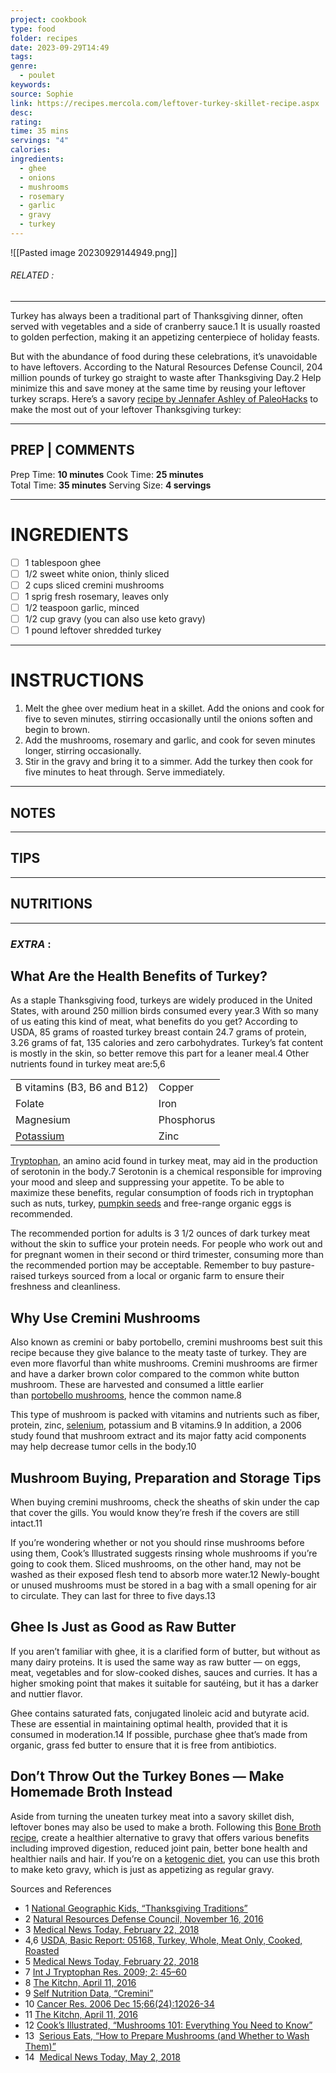 ```yaml
---
project: cookbook
type: food
folder: recipes
date: 2023-09-29T14:49
tags: 
genre:
  - poulet
keywords: 
source: Sophie
link: https://recipes.mercola.com/leftover-turkey-skillet-recipe.aspx
desc: 
rating: 
time: 35 mins
servings: "4"
calories: 
ingredients:
  - ghee
  - onions
  - mushrooms
  - rosemary
  - garlic
  - gravy
  - turkey
---
```


![[Pasted image 20230929144949.png]]
###### *RELATED* : 
---
Turkey has always been a traditional part of Thanksgiving dinner, often served with vegetables and a side of cranberry sauce.1 It is usually roasted to golden perfection, making it an appetizing centerpiece of holiday feasts.

But with the abundance of food during these celebrations, it’s unavoidable to have leftovers. According to the Natural Resources Defense Council, 204 million pounds of turkey go straight to waste after Thanksgiving Day.2 Help minimize this and save money at the same time by reusing your leftover turkey scraps. Here’s a savory [recipe by Jennafer Ashley of PaleoHacks](https://blog.paleohacks.com/leftover-turkey-gravy-recipe/) to make the most out of your leftover Thanksgiving turkey:

---
## PREP | COMMENTS

Prep Time: **10 minutes** Cook Time: **25 minutes**  
Total Time: **35 minutes** Serving Size: **4 servings**

---
# INGREDIENTS

- [ ] 1 tablespoon ghee
- [ ] 1/2 sweet white onion, thinly sliced
- [ ] 2 cups sliced cremini mushrooms
- [ ] 1 sprig fresh rosemary, leaves only
- [ ] 1/2 teaspoon garlic, minced
- [ ] 1/2 cup gravy (you can also use keto gravy)
- [ ] 1 pound leftover shredded turkey

---
# INSTRUCTIONS

1. Melt the ghee over medium heat in a skillet. Add the onions and cook for five to seven minutes, stirring occasionally until the onions soften and begin to brown.
2. Add the mushrooms, rosemary and garlic, and cook for seven minutes longer, stirring occasionally.
3. Stir in the gravy and bring it to a simmer. Add the turkey then cook for five minutes to heat through. Serve immediately.

---
## NOTES



---
## TIPS



---
## NUTRITIONS



---
### *EXTRA* :



## What Are the Health Benefits of Turkey?

As a staple Thanksgiving food, turkeys are widely produced in the United States, with around 250 million birds consumed every year.3 With so many of us eating this kind of meat, what benefits do you get? According to USDA, 85 grams of roasted turkey breast contain 24.7 grams of protein, 3.26 grams of fat, 135 calories and zero carbohydrates. Turkey’s fat content is mostly in the skin, so better remove this part for a leaner meal.4 Other nutrients found in turkey meat are:5,6

|   |   |
|---|---|
|B vitamins (B3, B6 and B12)|Copper|
|Folate|Iron|
|Magnesium|Phosphorus|
|[Potassium](https://articles.mercola.com/vitamins-supplements/potassium.aspx)|Zinc|

[Tryptophan](https://articles.mercola.com/vitamins-supplements/tryptophan.aspx), an amino acid found in turkey meat, may aid in the production of serotonin in the body.7 Serotonin is a chemical responsible for improving your mood and sleep and suppressing your appetite. To be able to maximize these benefits, regular consumption of foods rich in tryptophan such as nuts, turkey, [pumpkin seeds](https://articles.mercola.com/sites/articles/archive/2013/09/30/pumpkin-seed-benefits.aspx) and free-range organic eggs is recommended.

The recommended portion for adults is 3 1/2 ounces of dark turkey meat without the skin to suffice your protein needs. For people who work out and for pregnant women in their second or third trimester, consuming more than the recommended portion may be acceptable. Remember to buy pasture-raised turkeys sourced from a local or organic farm to ensure their freshness and cleanliness.

## Why Use Cremini Mushrooms

Also known as cremini or baby portobello, cremini mushrooms best suit this recipe because they give balance to the meaty taste of turkey. They are even more flavorful than white mushrooms. Cremini mushrooms are firmer and have a darker brown color compared to the common white button mushroom. These are harvested and consumed a little earlier than [portobello mushrooms](https://foodfacts.mercola.com/portobello-mushroom.html), hence the common name.8

This type of mushroom is packed with vitamins and nutrients such as fiber, protein, zinc, [selenium](https://articles.mercola.com/vitamins-supplements/selenium.aspx), potassium and B vitamins.9 In addition, a 2006 study found that mushroom extract and its major fatty acid components may help decrease tumor cells in the body.10

## Mushroom Buying, Preparation and Storage Tips

When buying cremini mushrooms, check the sheaths of skin under the cap that cover the gills. You would know they’re fresh if the covers are still intact.11

If you’re wondering whether or not you should rinse mushrooms before using them, Cook’s Illustrated suggests rinsing whole mushrooms if you’re going to cook them. Sliced mushrooms, on the other hand, may not be washed as their exposed flesh tend to absorb more water.12 Newly-bought or unused mushrooms must be stored in a bag with a small opening for air to circulate. They can last for three to five days.13

## Ghee Is Just as Good as Raw Butter

If you aren’t familiar with ghee, it is a clarified form of butter, but without as many dairy proteins. It is used the same way as raw butter — on eggs, meat, vegetables and for slow-cooked dishes, sauces and curries. It has a higher smoking point that makes it suitable for sautéing, but it has a darker and nuttier flavor.

Ghee contains saturated fats, conjugated linoleic acid and butyrate acid. These are essential in maintaining optimal health, provided that it is consumed in moderation.14 If possible, purchase ghee that’s made from organic, grass fed butter to ensure that it is free from antibiotics.

## Don’t Throw Out the Turkey Bones — Make Homemade Broth Instead

Aside from turning the uneaten turkey meat into a savory skillet dish, leftover bones may also be used to make a broth. Following this [Bone Broth recipe](https://recipes.mercola.com/turkey-bone-broth-recipe.aspx), create a healthier alternative to gravy that offers various benefits including improved digestion, reduced joint pain, better bone health and healthier nails and hair. If you’re on a [ketogenic diet](https://articles.mercola.com/ketogenic-diet.aspx), you can use this broth to make keto gravy, which is just as appetizing as regular gravy.


Sources and References

- 1 [National Geographic Kids, “Thanksgiving Traditions”](https://kids.nationalgeographic.com/explore/history/thanksgiving-traditions/)
- 2 [Natural Resources Defense Council, November 16, 2016](https://www.nrdc.org/experts/dana-gunders/dont-waste-turkey-tips-save-food-t-day)
- 3 [Medical News Today, February 22, 2018](https://www.medicalnewstoday.com/articles/285736.php)
- 4,6 [USDA, Basic Report: 05168, Turkey, Whole, Meat Only, Cooked, Roasted](https://ndb.nal.usda.gov/ndb/foods/show/989?manu=&fgcd=&ds=)
- 5 [Medical News Today, February 22, 2018](https://www.medicalnewstoday.com/articles/285736.php)
- 7 [Int J Tryptophan Res. 2009; 2: 45–60](https://www.ncbi.nlm.nih.gov/pmc/articles/PMC2908021/)
- 8 [The Kitchn, April 11, 2016](https://www.thekitchn.com/whats-the-difference-between-cremini-and-portobello-mushrooms-229645)
- 9 [Self Nutrition Data, “Cremini”](https://nutritiondata.self.com/facts/vegetables-and-vegetable-products/2486/2)
- 10 [Cancer Res. 2006 Dec 15;66(24):12026-34](https://www.ncbi.nlm.nih.gov/pubmed/17178902 "Cancer research.")
- 11 [The Kitchn, April 11, 2016](https://www.thekitchn.com/whats-the-difference-between-cremini-and-portobello-mushrooms-229645)
- 12 [Cook’s Illustrated, “Mushrooms 101: Everything You Need to Know”](https://www.cooksillustrated.com/features/8349-mushrooms-101-everything-you-need-to-know)
- 13  [Serious Eats, “How to Prepare Mushrooms (and Whether to Wash Them)”](https://www.seriouseats.com/2017/02/how-to-clean-and-chop-mushrooms.html)
- 14  [Medical News Today, May 2, 2018](https://www.medicalnewstoday.com/articles/321707.php)